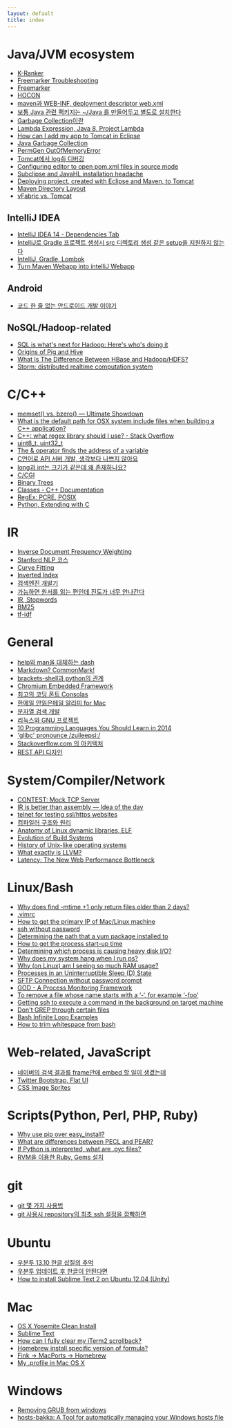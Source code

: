 ```yaml
---
layout: default
title: index
---
```

# Java/JVM ecosystem
- [K-Ranker][1021]
- [Freemarker Troubleshooting][1020]
- [Freemarker][1018]
- [HOCON][1019]
- [maven과 WEB-INF, deployment descriptor web.xml][1016]
- [보통 Java 관련 팩키지는 ~/Java 를 만들어두고 별도로 설치한다][1014]
- [Garbage Collection이란][1012]
- [Lambda Expression, Java 8, Project Lambda][1011]
- [How can I add my app to Tomcat in Eclipse][1010]
- [Java Garbage Collection][1009]
- [PermGen OutOfMemoryError][1008]
- [Tomcat에서 log4j 디버깅][1007]
- [Configuring editor to open pom.xml files in source mode][1006]
- [Subclipse and JavaHL installation headache][1005]
- [Deploying project, created with Eclipse and Maven, to Tomcat][1004]
- [Maven Directory Layout][1002]
- [vFabric vs. Tomcat][1001]

[1021]: http://likejazz.com/post/95334809115/k-ranker
[1020]: http://dev.likejazz.com/post/103420588216/freemarker-troubleshooting
[1018]: http://dev.likejazz.com/post/103031049326/freemarker
[1019]: http://dev.likejazz.com/post/103185130086/hocon
[1016]: http://dev.likejazz.com/post/102690432796/maven-web-inf-deployment-descriptor-web-xml
[1014]: http://dev.likejazz.com/post/91829400421/java-java-java
[1012]: http://dev.likejazz.com/post/85193906881/garbage-collection
[1011]: http://dev.likejazz.com/post/82166723963/lambda-expression-java-8-project-lambda
[1010]: http://dev.likejazz.com/post/78524149553/how-can-i-add-my-app-to-tomcat-in-eclipse
[1009]: http://dev.likejazz.com/post/64187508617/java-garbage-collection
[1008]: http://dev.likejazz.com/post/60447322183/permgen-outofmemoryerror
[1007]: http://dev.likejazz.com/post/59391522790/tomcat-log4j
[1006]: http://dev.likejazz.com/post/56488592135/configuring-editor-to-open-pom-xml-files-in-source
[1005]: http://dev.likejazz.com/post/54324459964/subclipse-and-javahl-installation-headache
[1004]: http://dev.likejazz.com/post/52040000553/deploying-project-created-with-eclipse-and-maven-to
[1002]: http://dev.likejazz.com/post/43464730595/maven-directory-layout
[1001]: http://dev.likejazz.com/post/42236232762/vfabric-vs-tomcat

## IntelliJ IDEA
- [IntelliJ IDEA 14 - Dependencies Tab][1017]
- [IntelliJ로 Gradle 프로젝트 생성시 src 디렉토리 생성 같은 setup을 지원하지 않는다][1015]
- [IntelliJ, Gradle, Lombok][1013]
- [Turn Maven Webapp into intelliJ Webapp][1003]

[1017]: http://dev.likejazz.com/post/102930989761/intellij-idea-14-dependencies-tab
[1015]: http://dev.likejazz.com/post/92877597641/intellij-gradle-src-setup
[1013]: http://dev.likejazz.com/post/91299507871/intellij-gradle-lombok
[1003]: http://dev.likejazz.com/post/43471384333/turn-maven-webapp-into-intellij-webapp

## Android
- [코드 한 줄 없는 안드로이드 개발 이야기][1301]

[1301]: http://likejazz.com/post/92786243375

## NoSQL/Hadoop-related
- [SQL is what's next for Hadoop: Here's who's doing it][2204]
- [Origins of Pig and Hive][2203]
- [What Is The Difference Between HBase and Hadoop/HDFS?][2202]
- [Storm: distributed realtime computation system][2201]

[2204]: http://dev.likejazz.com/post/94026678531/sql-is-whats-next-for-hadoop-heres-whos-doing-it
[2203]: http://dev.likejazz.com/post/93688659501/origins-of-pig-and-hive
[2202]: http://dev.likejazz.com/post/87678173926/what-is-the-difference-between-hbase-and-hadoop-hdfs
[2201]: http://dev.likejazz.com/post/40663854325/storm-distributed-realtime-computation-system

# C/C++
- [memset() vs. bzero() — Ultimate Showdown][1113]
- [What is the default path for OSX system include files when building a C++ application?][1112]
- [C++: what regex library should I use? - Stack Overflow][1111]
- [uint8_t, uint32_t][1109]
- [The &amp; operator finds the address of a variable][1108]
- [C언어로 API 서버 개발, 생각보다 나쁘지 않아요][1107]
- [long과 int는 크기가 같은데 왜 존재하나요?][1106]
- [C/CGI][1105]
- [Binary Trees][1104]
- [Classes - C++ Documentation][1103]
- [RegEx: PCRE, POSIX][1102]
- [Python, Extending with C][1101]

[1113]: http://dev.likejazz.com/post/104049556196/memset-vs-bzero-ultimate-showdown
[1112]: http://dev.likejazz.com/post/103371895601/what-is-the-default-path-for-osx-system-include
[1111]: http://dev.likejazz.com/post/90754791146/c-what-regex-library-should-i-use-stack-overflow
[1109]: http://dev.likejazz.com/post/90239789436/uint8-t-uint32-t
[1108]: http://dev.likejazz.com/post/87684100331/the-operator-finds-the-address-of-a-variable
[1107]: http://dev.likejazz.com/post/74222634915/c-api
[1106]: http://dev.likejazz.com/post/69840022906/long-int
[1105]: http://dev.likejazz.com/post/67537877413/c-cgi
[1104]: http://dev.likejazz.com/post/66851707305/binary-trees
[1103]: http://dev.likejazz.com/post/41771994200/classes-c-documentation
[1102]: http://dev.likejazz.com/post/40154934483/regex-pcre-posix
[1101]: http://dev.likejazz.com/post/40095584513/python-extending-with-c

# IR
- [Inverse Document Frequency Weighting][1209]
- [Stanford NLP 코스][1208]
- [Curve Fitting][1207]
- [Inverted Index][1206]
- [검색엔진 개발기][1205]
- [가능하면 원서를 읽는 편인데 진도가 너무 안나간다][1204]
- [IR, Stopwords][1203]
- [BM25][1202]
- [tf-idf][1201]

[1209]: http://dev.likejazz.com/post/101336747606/inverse-document-frequency-weighting
[1208]: http://dev.likejazz.com/post/98679436731/stanford-nlp
[1207]: http://likejazz.com/post/101482961885/curve-fitting
[1206]: http://dev.likejazz.com/post/93687154066/inverted-index
[1205]: http://likejazz.com/post/89646405805
[1204]: http://likejazz.com/post/89251737545
[1203]: http://dev.likejazz.com/post/43710314632/ir-stopwords
[1202]: http://dev.likejazz.com/post/40647975988/bm25
[1201]: http://dev.likejazz.com/post/40596076167/tf-idf

# General
- [help와 man을 대체하는 dash][2302]
- [Markdown? CommonMark!][2301]
- [brackets-shell과 python의 관계][1114]
- [Chromium Embedded Framework][1404]
- [최고의 코딩 폰트 Consolas][2006]
- [한메일 안읽은메일 알리미 for Mac][1604]
- [문자열 검색 개발][1110]
- [리눅스와 GNU 프로젝트][1518]
- [10 Programming Languages You Should Learn in 2014][1603]
- ['glibc' pronounce /zuileepsi:/][1807]
- [Stackoverflow.com 의 아키텍처][1803]
- [REST API 디자인][1801]

[2302]: http://likejazz.com/post/104368463135/help-man-dash
[2301]: http://likejazz.com/post/103592702708/markdown-commonmark
[1114]: http://likejazz.com/post/102497955420/brackets-shell-python
[1404]: http://likejazz.com/post/102440223620/chromium-embedded-framework
[2006]: http://likejazz.com/post/100905920195/consolas
[1604]: http://likejazz.com/post/98295459920/for-mac
[1110]: http://likejazz.com/post/90399631505
[1518]: http://likejazz.com/post/96615852530/gnu
[1603]: http://dev.likejazz.com/post/86493347136/10-programming-languages-you-should-learn-in-2014
[1807]: http://dev.likejazz.com/post/92147699576/glibc-pronounce-zuileepsi
[1803]: http://dev.likejazz.com/post/73482657609/stackoverflow-com
[1801]: http://likejazz.com/post/35172628344/rest-api

# System/Compiler/Network
- [CONTEST: Mock TCP Server][1812]
- [IR is better than assembly — Idea of the day][1811]
- [telnet for testing ssl/https websites][1810]
- [컴파일러 구조와 원리][1809]
- [Anatomy of Linux dynamic libraries, ELF][1808]
- [Evolution of Build Systems][1806]
- [History of Unix-like operating systems][1805]
- [What exactly is LLVM?][1804]
- [Latency: The New Web Performance Bottleneck][1802]

[1812]: http://likejazz.com/post/104204351825/contest-mock-tcp-server
[1811]: http://dev.likejazz.com/post/101912879966/ir-is-better-than-assembly-idea-of-the-day
[1810]: http://dev.likejazz.com/post/95895359246/telnet-for-testing-ssl-https-websites-bearfruit
[1809]: http://dev.likejazz.com/post/95864397771
[1808]: http://dev.likejazz.com/post/40093909612/anatomy-of-linux-dynamic-libraries-elf
[1806]: http://dev.likejazz.com/post/92379841508/evolution-of-build-systems
[1805]: http://dev.likejazz.com/post/93592806706/history-of-unix-like-operating-systems
[1804]: http://dev.likejazz.com/post/91100827151/what-exactly-is-llvm
[1802]: http://dev.likejazz.com/post/40094390591/latency-the-new-web-performance-bottleneck

# Linux/Bash
- [Why does find -mtime +1 only return files older than 2 days?][1517]
- [.vimrc][1516]
- [How to get the primary IP of Mac/Linux machine][1515]
- [ssh without password][1514]
- [Determining the path that a yum package installed to][1513]
- [How to get the process start-up time][1512]
- [Determining which process is causing heavy disk I/O?][1511]
- [Why does my system hang when I run ps?][1510]
- [Why (on Linux) am I seeing so much RAM usage?][1509]
- [Processes in an Uninterruptible Sleep (D) State][1508]
- [SFTP Connection without password prompt][1507]
- [GOD - A Process Monitoring Framework][1506]
- [To remove a file whose name starts with a ‘-‘, for example ‘-foo’][1505]
- [Getting ssh to execute a command in the background on target machine][1504]
- [Don't GREP through certain files][1503]
- [Bash Infinite Loop Examples][1502]
- [How to trim whitespace from bash][1501]

[1517]: http://dev.likejazz.com/post/102491165771/why-does-find-mtime-1-only-return-files-older
[1516]: http://dev.likejazz.com/post/102050383141/vimrc
[1515]: http://dev.likejazz.com/post/96048533336/how-to-get-the-primary-ip-of-mac-linux-machine
[1514]: http://dev.likejazz.com/post/85201872461/ssh-without-password
[1513]: http://dev.likejazz.com/post/59389895702/determining-the-path-that-a-yum-package-installed-to
[1512]: http://dev.likejazz.com/post/45266905578/how-to-get-the-process-start-up-time
[1511]: http://dev.likejazz.com/post/44294872726/determining-which-process-is-causing-heavy-disk-i-o
[1510]: http://dev.likejazz.com/post/42715727227/why-does-my-system-hang-when-i-run-ps
[1509]: http://dev.likejazz.com/post/42316569725/why-on-linux-am-i-seeing-so-much-ram-usage
[1508]: http://dev.likejazz.com/post/42101202522/processes-in-an-uninterruptible-sleep-d-state
[1507]: http://dev.likejazz.com/post/41844229283/sftp-connection-without-password-prompt
[1506]: http://likejazz.com/post/35370867184/god-a-process-monitoring-framework
[1505]: http://dev.likejazz.com/post/76483314797/to-remove-a-file-whose-name-starts-with-a-for
[1504]: http://dev.likejazz.com/post/45413106733/getting-ssh-to-execute-a-command-in-the-background-on
[1503]: http://dev.likejazz.com/post/44824989889/dont-grep-through-certain-files
[1502]: http://dev.likejazz.com/post/42252592581/bash-infinite-loop-examples
[1501]: http://dev.likejazz.com/post/40142117475/how-to-trim-whitespace-from-bash

# Web-related, JavaScript
- [네이버의 검색 결과를 frame안에 embed 할 일이 생겼는데][1403]
- [Twitter Bootstrap, Flat UI][1402]
- [CSS Image Sprites][1401]

[1403]: http://dev.likejazz.com/post/101764539066/frame-embed
[1402]: http://dev.likejazz.com/post/44586189439/twitter-bootstrap-flat-ui
[1401]: http://dev.likejazz.com/post/40242955686/css-image-sprites

# Scripts(Python, Perl, PHP, Ruby)
- [Why use pip over easy_install?][1606]
- [What are differences between PECL and PEAR?][1605]
- [If Python is interpreted, what are .pyc files?][1602]
- [RVM을 이용한 Ruby, Gems 설치][1601]

[1606]: http://dev.likejazz.com/post/103960864261/why-use-pip-over-easy-install
[1605]: http://dev.likejazz.com/post/102588177566/what-are-differences-between-pecl-and-pear
[1602]: http://dev.likejazz.com/post/69781093640/if-python-is-interpreted-what-are-pyc-files
[1601]: http://dev.likejazz.com/post/40508106214/rvm-ruby-gems

# git
- [git 몇 가지 사용법][1702]
- [git 사용시 repository의 최초 ssh 설정을 깜빡하면][1701]

[1702]: http://dev.likejazz.com/post/95332226211/git
[1701]: http://dev.likejazz.com/post/92027442141/git-repository-ssh-permission

# Ubuntu
- [우분투 13.10 한글 삽질의 추억][1903]
- [우분투 업데이트 후 한글이 안된다면][1902]
- [How to install Sublime Text 2 on Ubuntu 12.04 (Unity)][1901]

[1903]: http://dev.likejazz.com/post/65973842071/13-10
[1902]: http://dev.likejazz.com/post/56492158270
[1901]: http://dev.likejazz.com/post/40098528244/how-to-install-sublime-text-2-on-ubuntu-12-04-unity

# Mac
- [OS X Yosemite Clean Install][2007]
- [Sublime Text][2005]
- [How can I fully clear my iTerm2 scrollback?][2004]
- [Homebrew install specific version of formula?][2003]
- [Fink → MacPorts → Homebrew][2002]
- [My .profile in Mac OS X][2001]

[2007]: http://likejazz.com/post/100733233845/os-x-yosemite-clean-install
[2005]: http://likejazz.com/post/102824813705/sublime-text
[2004]: http://dev.likejazz.com/post/104242109886/how-can-i-fully-clear-my-iterm2-scrollback
[2003]: http://dev.likejazz.com/post/102572477481/homebrew-install-specific-version-of-formula
[2002]: http://likejazz.com/post/91444842925/fink-macports-homebrew-fink
[2001]: http://dev.likejazz.com/post/91833678826/my-profile-in-mac-os-x

# Windows
- [Removing GRUB from windows][2102]
- [hosts-bakka: A Tool for automatically managing your Windows hosts file][2101]

[2102]: http://dev.likejazz.com/post/68360452536/removing-grub-from-windows
[2101]: https://github.com/likejazz/hosts-bakka
